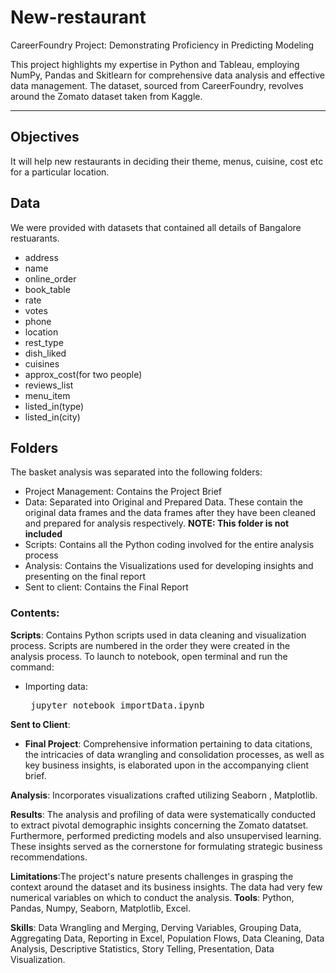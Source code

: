 # New-restaurant
CareerFoundry Project: Demonstrating Proficiency in Predicting Modeling


This project highlights my expertise in Python and Tableau, employing NumPy, Pandas and Skitlearn for comprehensive data analysis and effective data management. The dataset, sourced from CareerFoundry, revolves around the Zomato dataset taken from Kaggle.

---

## Objectives
It will help new restaurants in deciding their theme, menus, cuisine, cost etc for a particular location. 

## Data

We were provided with datasets that contained all details of Bangalore restuarants.

- address                          
- name                             
- online_order                     
- book_table                       
- rate                           
- votes                            
- phone                            
- location                         
- rest_type                        
- dish_liked                       
- cuisines                         
- approx_cost(for two people)      
- reviews_list                     
- menu_item                        
- listed_in(type)                  
- listed_in(city)

## Folders

The basket analysis was separated into the following folders:

   - Project Management: Contains the Project Brief
   - Data: Separated into Original and Prepared Data. These contain the original data frames and the data frames after they have been cleaned and prepared for analysis respectively. **NOTE: This folder is not included**
   - Scripts: Contains all the Python coding involved for the entire analysis process
   - Analysis: Contains the Visualizations used for developing insights and presenting on the final report
   - Sent to client: Contains the Final Report

### Contents: 
<b>Scripts</b>: Contains Python scripts used in data cleaning and visualization process. Scripts are numbered in the order they were created in the analysis process.
To launch to notebook, open terminal and run the command: 
<ul><li>Importing data: <pre> jupyter notebook importData.ipynb</pre></ul></li>

<b>Sent to Client</b>: 
<ul>
<li><b> Final Project</b>:  Comprehensive information pertaining to data citations, the intricacies of data wrangling and consolidation processes, as well as key business insights, is elaborated upon in the accompanying client brief.</li>

</ul>

<b>Analysis</b>: Incorporates visualizations crafted utilizing Seaborn , Matplotlib.

<b>Results</b>: The analysis and profiling of data were systematically conducted to extract pivotal demographic insights concerning the Zomato datatset. Furthermore, performed predicting models and also unsupervised learning. These insights served as the cornerstone for formulating strategic business recommendations. 

<b>Limitations</b>:The project's nature presents challenges in grasping the context around the dataset and its business insights. The data had very few numerical variables on which to conduct the analysis.
<b>Tools</b>: Python, Pandas, Numpy, Seaborn, Matplotlib, Excel.

<b>Skills</b>: Data Wrangling and Merging, Derving Variables, Grouping Data, Aggregating Data, Reporting in Excel, Population Flows, Data Cleaning, Data Analysis, Descriptive Statistics, Story Telling, Presentation, Data Visualization.
           

